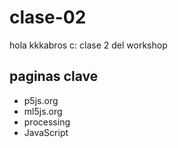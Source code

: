 # clase-02

hola  kkkabros c: clase 2 del workshop

## paginas clave

* p5js.org
* ml5js.org
* processing
* JavaScript



